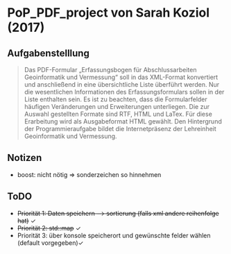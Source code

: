 # PoP_PDF_project von Sarah Koziol (2017)

## Aufgabenstelllung

> Das PDF-Formular „Erfassungsbogen für Abschlussarbeiten Geoinformatik und Vermessung“ soll in das XML-Format konvertiert und anschließend in eine übersichtliche Liste überführt werden. Nur die wesentlichen Informationen des Erfassungsformulars sollen in der Liste enthalten sein. Es ist zu beachten, dass die Formularfelder häufigen Veränderungen und Erweiterungen unterliegen. Die zur Auswahl gestellten Formate sind RTF, HTML und LaTex. Für diese Erarbeitung wird als Ausgabeformat HTML gewählt. Den Hintergrund der Programmieraufgabe bildet die Internetpräsenz der Lehreinheit Geoinformatik und Vermessung. 

## Notizen

- boost: nicht nötig => sonderzeichen so hinnehmen

## ToDO

- ~~Priorität 1: Daten speichern --> sortierung (falls xml andere reihenfolge hat)~~ ✓
- ~~Priorität 2: std::map~~ ✓
- Priorität 3: über konsole speicherort und gewünschte felder wählen (default vorgegeben)✓
